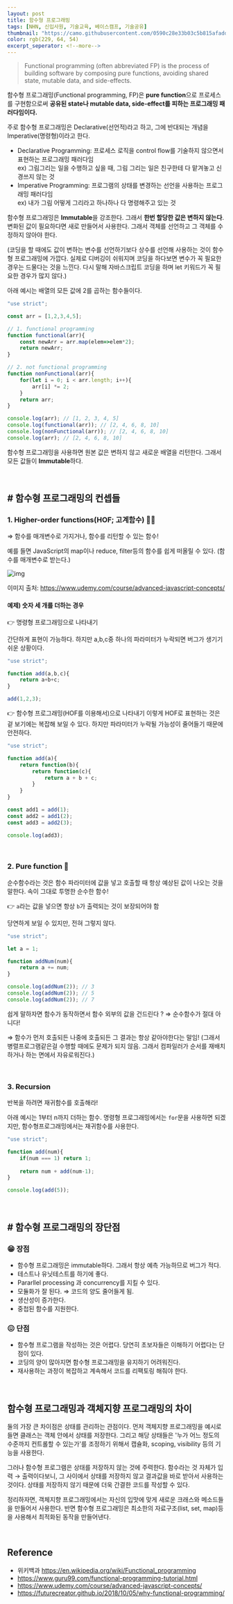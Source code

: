 ```yaml
---
layout: post
title: 함수형 프로그래밍
tags: [NHN, 신입사원, 기술교육, 베이스캠프, 기술공유]
thumbnail: "https://camo.githubusercontent.com/0590c28e33b03c5b815afadda6deec8097cfe114d2080815ff59a50ab7c91e54/68747470733a2f2f6b2e6b616b616f63646e2e6e65742f646e2f4a764c73742f62747146624275676c57682f706a76344f474942414373324d4e59387045367676312f696d672e706e67"
color: rgb(229, 64, 54)
excerpt_seperator: <!--more-->
---
```


> Functional programming (often abbreviated FP) is the process of building software by composing pure functions, avoiding shared state, mutable data, and side-effects.

함수형 프로그래밍(Functional programming, FP)은 **pure function**으로 프로세스를 구현함으로써 **공유된 state나 mutable data, side-effect를 피하는 프로그래밍 패러다임이다.**

<!--more-->

주로 함수형 프로그래밍은 Declarative(선언적)라고 하고, 그에 반대되는 개념을 Imperative(명령형)이라고 한다.

- Declarative Programming: 프로세스 로직을 control flow를 기술하지 않으면서 표현하는 프로그래밍 패러다임<br>
  ex) 그림그리는 일을 수행하고 싶을 때, 그림 그리는 일은 친구한테 다 맡겨놓고 신경쓰지 않는 것
- Imperative Programming: 프로그램의 상태를 변경하는 선언을 사용하는 프로그래밍 패러다임<br>
  ex) 내가 그림 어떻게 그리라고 하나하나 다 명령해주고 있는 것

함수형 프로그래밍은 **Immutable**을 강조한다. 그래서 **한번 할당한 값은 변하지 않는다**. 변화된 값이 필요하다면 새로 만들어서 사용한다. 그래서 객체를 선언하고 그 객체를 수정하지 않아야 한다.

(코딩을 할 때에도 값이 변하는 변수를 선언하기보다 상수를 선언해 사용하는 것이 함수형 프로그래밍에 가깝다. 실제로 디버깅이 쉬워지며 코딩을 하다보면 변수가 꼭 필요한 경우는 드물다는 것을 느낀다. 다시 말해 자바스크립트 코딩을 하며 let 키워드가 꼭 필요한 경우가 많지 않다.)

아래 예시는 배열의 모든 값에 2를 곱하는 함수들이다.

```jsx
"use strict";

const arr = [1,2,3,4,5];

// 1. functional programming
function functional(arr){
    const newArr = arr.map(elem=>elem*2);
    return newArr;
}

// 2. not functional programming
function nonFunctional(arr){
    for(let i = 0; i < arr.length; i++){
        arr[i] *= 2;
    }
    return arr;
}

console.log(arr); // [1, 2, 3, 4, 5]
console.log(functional(arr)); // [2, 4, 6, 8, 10]
console.log(nonFunctional(arr)); // [2, 4, 6, 8, 10]
console.log(arr); // [2, 4, 6, 8, 10]
```

함수형 프로그래밍을 사용하면 원본 값은 변하지 않고 새로운 배열을 리턴한다. 그래서 모든 값들이 **Immutable**하다.

<br>

## # 함수형 프로그래밍의 컨셉들

### 1. Higher-order functions(HOF; 고계함수) 🧙‍♂️

⇒ 함수를 매개변수로 가지거나, 함수를 리턴할 수 있는 함수!

예를 들면 JavaScript의 map이나 reduce, filter등의 함수를 쉽게 떠올릴 수 있다. (함수를 매개변수로 받는다.)

![img](https://k.kakaocdn.net/dn/JvLst/btqFbBuglWh/pjv4OGIBACs2MNY8pE6vv1/img.png)

이미지 출처: https://www.udemy.com/course/advanced-javascript-concepts/

#### 예제) 숫자 세 개를 더하는 경우

👉 명령형 프로그래밍으로 나타내기

간단하게 표현이 가능하다. 하지만 a,b,c중 하나의 파라미터가 누락되면 버그가 생기기 쉬운 상황이다.

```jsx
"use strict";

function add(a,b,c){
    return a+b+c;
}

add(1,2,3);
```

👉 함수형 프로그래밍(HOF를 이용해서)으로 나타내기 이렇게 HOF로 표현하는 것은 겉 보기에는 복잡해 보일 수 있다. 하지만 파라미터가 누락될 가능성이 줄어들기 때문에 안전하다.

```jsx
"use strict";

function add(a){
    return function(b){
        return function(c){
            return a + b + c;
        }
    }
}

const add1 = add(1);
const add2 = add1(2);
const add3 = add2(3);

console.log(add3);
```

<br>

### 2. Pure function 🧊

순수함수라는 것은 함수 파라미터에 값을 넣고 호출할 때 항상 예상된 값이 나오는 것을 말한다. 속이 그대로 투명한 순수한 함수!

👉 `a`라는 값을 넣으면 항상 `b`가 출력되는 것이 보장되어야 함

당연하게 보일 수 있지만, 전혀 그렇지 않다.

```jsx
"use strict";

let a = 1;

function addNum(num){
    return a += num;
}

console.log(addNum(2)); // 3
console.log(addNum(2)); // 5
console.log(addNum(2)); // 7
```

쉽게 말하자면 함수가 동작하면서 함수 외부의 값을 건드린다 ? ⇒ 순수함수가 절대 아니다!

⇒ 함수가 먼저 호출되든 나중에 호출되든 그 결과는 항상 같아야한다는 말임! (그래서 병렬프로그램같은걸 수행할 때에도 문제가 되지 않음. 그래서 컴파일러가 순서를 재배치하거나 하는 면에서 자유로워진다.)

<br>

### 3. Recursion

반복을 하려면 재귀함수를 호출해라!

아래 예시는 1부터 n까지 더하는 함수. 명령형 프로그래밍에서는 `for`문을 사용하면 되겠지만, 함수형프로그래밍에서는 재귀함수를 사용한다.

```jsx
"use strict";

function add(num){
    if(num === 1) return 1;
    
    return num + add(num-1);
}

console.log(add(5));
```

<br>

## # 함수형 프로그래밍의 장단점

### 😁 장점

- 함수형 프로그래밍은 immutable하다. 그래서 항상 예측 가능하므로 버그가 적다.
- 테스트나 유닛테스트를 하기에 좋다.
- Pararllel processing 과 concurrency를 지킬 수 있다.
- 모듈화가 잘 된다. ⇒ 코드의 양도 줄어들게 됨.
- 생산성이 증가한다.
- 중첩된 함수를 지원한다.

### 😖 단점

- 함수형 프로그램을 작성하는 것은 어렵다. 당연히 초보자들은 이해하기 어렵다는 단점이 있다.
- 코딩의 양이 많아지면 함수형 프로그래밍을 유지하기 어려워진다.
- 재사용하는 과정이 복잡하고 계속해서 코드를 리팩토링 해줘야 한다.

<br>

## 함수형 프로그래밍과 객체지향 프로그래밍의 차이

둘의 가장 큰 차이점은 상태를 관리하는 관점이다. 먼저 객체지향 프로그래밍을 예시로 들면 클래스는 객체 안에서 상태를 저장한다. 그리고 해당 상태들은 '누가 어느 정도의 수준까지 컨트롤할 수 있는가'를 조정하기 위해서 캡슐화, scoping, visibility 등의 기능을 사용한다. 

그러나 함수형 프로그램은 상태를 저장하지 않는 것에 주력한다. 함수라는 것 자체가 입력 → 출력이다보니, 그 사이에서 상태를 저장하지 않고 결과값을 바로 받아서 사용하는 것이다. 상태를 저장하지 않기 때문에 더욱 간결한 코드를 작성할 수 있다. 

정리하자면, 객체지향 프로그래밍에서는 자신의 입맛에 맞게 새로운 크래스와 메소드들을 만들어서 사용한다. 반면 함수형 프로그래밍은 최소한의 자료구조(list, set, map)등을 사용해서 최적화된 동작을 만들어낸다.

<br>

## Reference

* 위키백과 https://en.wikipedia.org/wiki/Functional_programming
* https://www.guru99.com/functional-programming-tutorial.html
* https://www.udemy.com/course/advanced-javascript-concepts/
* https://futurecreator.github.io/2018/10/05/why-functional-programming/

